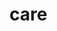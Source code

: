 # care
<!-- This application is designed to empower users, particularly professionals and developers, in cultivating an optimized lifestyle aimed at achieving unparalleled productivity and effectiveness. -->